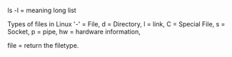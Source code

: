 ls -l = meaning long list

Types of files in Linux
 '-' = File,
 d = Directory,
 l = link,
 C = Special File,
 s = Socket,
 p = pipe,
 hw = hardware information,

file <filename> = return the filetype.



